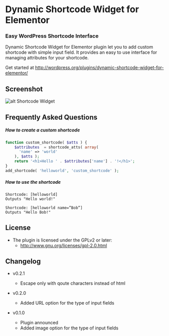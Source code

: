 # Dynamic Shortcode Widget for Elementor
### Easy WordPress Shortcode Interface

Dynamic Shortcode Widget for Elementor plugin let you to add custom shortcode with simple input field. It provides an easy to use interface for managing attributes for your shortcode.

Get started at http://wordpress.org/plugins/dynamic-shortcode-widget-for-elementor/

## Screenshot
 ![alt Shortcode Widget](https://github.com/louisho5/dynamic-shortcode-widget-for-elementor/blob/5529766a8b6c33d10dc1d68b5ca9ffb891c9b052/image/screenshot.png)

## Frequently Asked Questions

##### How to create a custom shortcode
```php
function custom_shortcode( $atts ) {
    $attributes  = shortcode_atts( array(
      'name' => 'world'
    ), $atts );
    return '<h1>Hello ' . $attributes['name'] . '!</h1>';
}
add_shortcode( 'helloworld', 'custom_shortcode' );
```

##### How to use the shortcode
```
Shortcode: [helloworld]
Outputs "Hello world!"

Shortcode: [helloworld name=”Bob”]
Outputs "Hello Bob!"
```

## License
- The plugin is licensed under the GPLv2 or later:
  - http://www.gnu.org/licenses/gpl-2.0.html

## Changelog

- v0.2.1
  - Escape only with qoute characters instead of html

- v0.2.0
  - Added URL option for the type of input fields
  
- v0.1.0
  - Plugin announced
  - Added image option for the type of input fields
